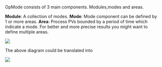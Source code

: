OpMode consists of 3 main components. Modules,modes and areas.

**Module**: A collection of modes. **Mode**: Mode component can be
defined by 1 or more areas. **Area**: Process PVs bounded by a period of
time which indicate a mode. For better and more precise results you
might want to define multiple areas.

![](/opmode/opmode_components.png)

The above diagram could be translated into

![](/opmode/opmode_components_example.png)
